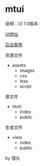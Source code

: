 # mtui
说明：UI 1.0版本:

[UI地址](http://www.mtsee.com/mtui/view/)

[后台案例](http://www.mtsee.com/mtui/view/admin-index.html)

资源文件
- assets
  + images
  + css
  + less
  + script

源文件
- html
  + index
  + public

生成文件
- view
  + index
  + public

by 馒头

